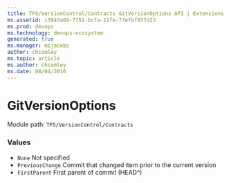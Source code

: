 ```yaml
---
title: TFS/VersionControl/Contracts GitVersionOptions API | Extensions for Azure DevOps Services
ms.assetid: c3943a69-7751-bcfa-11fe-77efbf937d23
ms.prod: devops
ms.technology: devops-ecosystem
generated: true
ms.manager: mijacobs
author: chcomley
ms.topic: article
ms.author: chcomley
ms.date: 08/04/2016
---
```


# GitVersionOptions

Module path: `TFS/VersionControl/Contracts`

### Values

* `None` Not specified
* `PreviousChange` Commit that changed item prior to the current version
* `FirstParent` First parent of commit (HEAD^)
